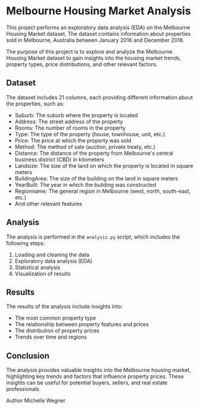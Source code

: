 # Melbourne Housing Market Analysis

This project performs an exploratory data analysis (EDA) on the Melbourne Housing Market dataset. The dataset contains information about properties sold in Melbourne, Australia between January 2016 and December 2018.


The purpose of this project is to explore and analyze the Melbourne Housing Market dataset to gain insights into the housing market trends, property types, price distributions, and other relevant factors.

## Dataset

The dataset includes 21 columns, each providing different information about the properties, such as:
- Suburb: The suburb where the property is located
- Address: The street address of the property
- Rooms: The number of rooms in the property
- Type: The type of the property (house, townhouse, unit, etc.)
- Price: The price at which the property was sold
- Method: The method of sale (auction, private treaty, etc.)
- Distance: The distance of the property from Melbourne's central business district (CBD) in kilometers
- Landsize: The size of the land on which the property is located in square meters
- BuildingArea: The size of the building on the land in square meters
- YearBuilt: The year in which the building was constructed
- Regionname: The general region in Melbourne (west, north, south-east, etc.)
- And other relevant features

## Analysis

The analysis is performed in the `analysis.py` script, which includes the following steps:
1. Loading and cleaning the data
2. Exploratory data analysis (EDA)
3. Statistical analysis
4. Visualization of results

## Results

The results of the analysis include insights into:
- The most common property type
- The relationship between property features and prices
- The distribution of property prices
- Trends over time and regions

## Conclusion

The analysis provides valuable insights into the Melbourne housing market, highlighting key trends and factors that influence property prices. These insights can be useful for potential buyers, sellers, and real estate professionals.

Author 
Michelle Wegner
